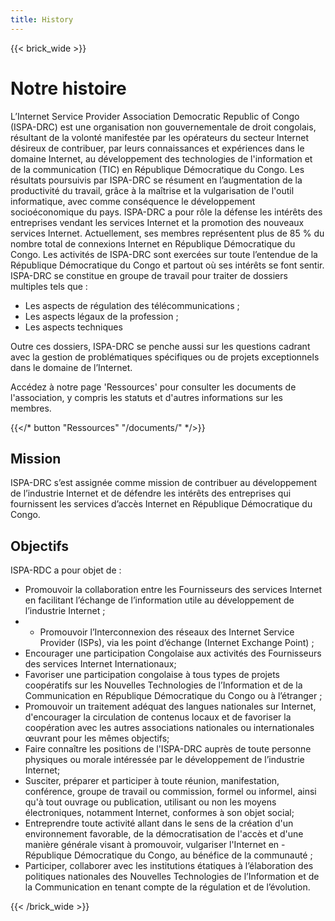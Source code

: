 ```yaml
---
title: History
---
```

{{< brick_wide >}}

# Notre histoire

L’Internet Service Provider Association Democratic Republic of Congo (ISPA-DRC) est une organisation non gouvernementale de droit congolais, résultant de la volonté manifestée par les opérateurs du secteur Internet désireux de contribuer, par leurs connaissances et expériences dans le domaine Internet, au développement des technologies de l'information et de la communication (TIC) en République Démocratique du Congo. Les résultats poursuivis par ISPA-DRC se résument en l’augmentation de la productivité du travail, grâce à la maîtrise et la vulgarisation de l'outil informatique, avec comme conséquence le développement socioéconomique du pays. ISPA-DRC a pour rôle la défense les intérêts des entreprises vendant les services Internet et la promotion des nouveaux services Internet. Actuellement, ses membres représentent plus de 85 % du nombre total de connexions Internet en République Démocratique du Congo. Les activités de ISPA-DRC sont exercées sur toute l’entendue de la République Démocratique du Congo et partout où ses intérêts se font sentir. ISPA-DRC se constitue en groupe de travail pour traiter de dossiers multiples tels que :

- Les aspects de régulation des télécommunications ;
- Les aspects légaux de la profession ;
- Les aspects techniques

Outre ces dossiers, ISPA-DRC se penche aussi sur les questions cadrant avec la gestion de problématiques spécifiques ou de projets exceptionnels dans le domaine de l’Internet.

Accédez à notre page 'Ressources' pour consulter les documents de l'association, y compris les statuts et d'autres informations sur les membres.

{{</* button "Ressources" "/documents/" */>}}

## Mission

ISPA-DRC s’est assignée comme mission de contribuer au développement de l’industrie Internet et de défendre les intérêts des entreprises qui fournissent les services d’accès Internet en République Démocratique du Congo.

## Objectifs

ISPA-RDC a pour objet de :

- Promouvoir la collaboration entre les Fournisseurs des services Internet en facilitant l’échange de l’information utile au développement de l’industrie Internet ;
- - Promouvoir l’Interconnexion des réseaux des Internet Service Provider (ISPs), via les point d’échange (Internet Exchange Point) ;
- Encourager une participation Congolaise aux activités des Fournisseurs des services Internet Internationaux;
- Favoriser une participation congolaise à tous types de projets coopératifs sur les Nouvelles Technologies de l’Information et de la Communication en République Démocratique du Congo ou à l’étranger ;
- Promouvoir un traitement adéquat des langues nationales sur Internet, d'encourager la circulation de contenus locaux et de favoriser la coopération avec les autres associations nationales ou internationales œuvrant pour les mêmes objectifs;
- Faire connaître les positions de l'ISPA-DRC auprès de toute personne physiques ou morale intéressée par le développement de l’industrie Internet;
- Susciter, préparer et participer à toute réunion, manifestation, conférence, groupe de travail ou commission, formel ou informel, ainsi qu'à tout ouvrage ou publication, utilisant ou non les moyens électroniques, notamment Internet, conformes à son objet social;
- Entreprendre toute activité allant dans le sens de la création d'un environnement favorable, de la démocratisation de l'accès et d'une manière générale visant à promouvoir, vulgariser l'Internet en - République Démocratique du Congo, au bénéfice de la communauté ;
- Participer, collaborer avec les institutions étatiques à l’élaboration des politiques nationales des Nouvelles Technologies de l’Information et de la Communication en tenant compte de la régulation et de l’évolution.
 
{{< /brick_wide >}}
